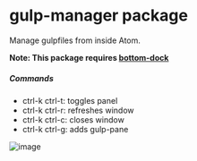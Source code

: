 # gulp-manager package

Manage gulpfiles from inside Atom.

**Note: This package requires [bottom-dock](https://atom.io/packages/bottom-dock)**

##### Commands
* ctrl-k ctrl-t: toggles panel
* ctrl-k ctrl-r: refreshes window
* ctrl-k ctrl-c: closes window
* ctrl-k ctrl-g: adds gulp-pane


![image](https://cloud.githubusercontent.com/assets/9221137/8978100/c7a2f7aa-3653-11e5-8d03-b0bd3b0b5824.png)
